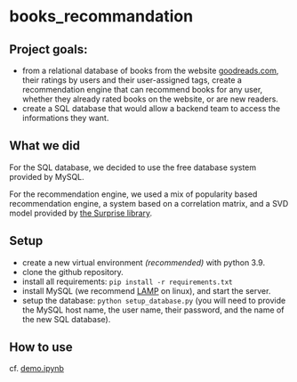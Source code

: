# books_recommandation

## Project goals:

- from a relational database of books from the website [goodreads.com](https://www.goodreads.com/), their ratings by users and their user-assigned tags, create a recommendation engine that can recommend books for any user, whether they already rated books on the website, or are new readers.
- create a SQL database that would allow a backend team to access the informations they want.

## What we did

For the SQL database, we decided to use the free database system provided by MySQL.

For the recommendation engine, we used a mix of popularity based recommendation engine, a system based on a correlation matrix, and a SVD model provided by [the Surprise library](http://surpriselib.com/).

## Setup

- create a new virtual environment *(recommended)* with python 3.9.
- clone the github repository.
- install all requirements: `pip install -r requirements.txt`
- install MySQL (we recommend [LAMP](https://bitnami.com/stack/lamp) on linux), and start the server.
- setup the database: `python setup_database.py` (you will need to provide the MySQL host name, the user name, their password, and the name of the new SQL database).

## How to use

cf. [demo.ipynb]()
